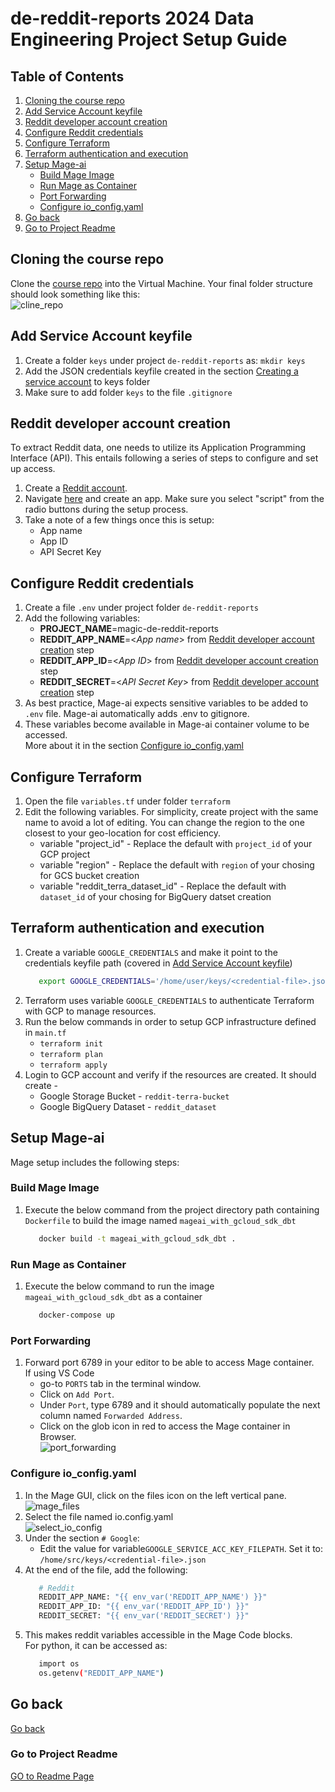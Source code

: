 # de-reddit-reports 2024 Data Engineering Project Setup Guide

## Table of Contents
1. [Cloning the course repo](#cloning-the-course-repo)
2. [Add Service Account keyfile](#add-service-account-keyfile)
3. [Reddit developer account creation ](#reddit-developer-account-creation-and-configuration)
4. [Configure Reddit credentials](#configure-reddit-credentials)
5. [Configure Terraform](#configure-terraform)
6. [Terraform authentication and execution](#terraform-authentication-and-execution)
7. [Setup Mage-ai](#setup-mage-ai)
   - [Build Mage Image](#build-mage-image)
   - [Run Mage as Container](#run-mage-as-container)
   - [Port Forwarding](#port-forwarding)
   - [Configure io_config.yaml](#configure-io_configyaml)
8. [Go back](#go-back)
9. [Go to Project Readme](#go-to-project-readme)


## Cloning the course repo 
Clone the [course repo](https://github.com/FaisalQ07/de-reddit-reports.git) into the Virtual Machine. Your final folder structure should look something like this:  
![cline_repo](./README_resources/project_setup_images/clone_repo.PNG)

## Add Service Account keyfile  
1. Create a folder `keys` under project `de-reddit-reports` as: `mkdir keys`
2. Add the JSON credentials keyfile created in the section [Creating a service account](./vm_setup.md/#creating-a-service-account) to keys folder
3. Make sure to add folder `keys` to the file `.gitignore`


## Reddit developer account creation
To extract Reddit data, one needs to utilize its Application Programming Interface (API). This entails following a series of steps to configure and set up access.  
1. Create a [Reddit account](https://www.reddit.com/register/).  
2. Navigate [here](https://www.reddit.com/prefs/apps) and create an app. Make sure you select "script" from the radio buttons during the setup process.
3. Take a note of a few things once this is setup:
    *  App name
    *  App ID
    *  API Secret Key


## Configure Reddit credentials  
1. Create a file `.env` under project folder `de-reddit-reports`
2. Add the following variables:  
    *  **PROJECT_NAME**=magic-de-reddit-reports
    *  **REDDIT_APP_NAME**=<*App name*> from [Reddit developer account creation](#reddit-developer-account-creation) step
    *  **REDDIT_APP_ID**=<*App ID*> from [Reddit developer account creation](#reddit-developer-account-creation) step
    *  **REDDIT_SECRET**=<*API Secret Key*> from [Reddit developer account creation](#reddit-developer-account-creation) step
3. As best practice, Mage-ai expects sensitive variables to be added to `.env` file. Mage-ai automatically adds .env to    gitignore. 
4. These variables become available in Mage-ai container volume to be accessed.  
   More about it in the section [Configure io_config.yaml](#configure-io_configyaml)


## Configure Terraform  
1. Open the file `variables.tf` under folder `terraform`
2. Edit the following variables. For simplicity, create project with the same name to avoid a lot of editing. You can change the region to the one closest to your geo-location for cost efficiency.  
    *  variable "project_id" -  Replace the default with `project_id` of your GCP project
    *  variable "region"     -  Replace the default with `region` of your chosing for GCS bucket creation
    *  variable "reddit_terra_dataset_id" - Replace the default with `dataset_id` of your chosing for BigQuery datset creation


## Terraform authentication and execution  
1. Create a variable `GOOGLE_CREDENTIALS` and make it point to the credentials keyfile path (covered in [Add Service Account keyfile](#add-service-account-keyfile))  
    ```bash
       export GOOGLE_CREDENTIALS='/home/user/keys/<credential-file>.json'
    ```
2. Terraform uses variable `GOOGLE_CREDENTIALS` to authenticate Terraform with GCP to manage resources.
3. Run the below commands in order to setup GCP infrastructure defined in `main.tf`  
    *  `terraform init`
    *  `terraform plan`
    * `terraform apply`
4. Login to GCP account and verify if the resources are created. It should create -   
    *  Google Storage Bucket - `reddit-terra-bucket`
    *  Google BigQuery Dataset - `reddit_dataset`


## Setup Mage-ai
Mage setup includes the following steps: 
### Build Mage Image  
1. Execute the below command from the project directory path containing `Dockerfile` to build the image named `mageai_with_gcloud_sdk_dbt`
   ```bash
      docker build -t mageai_with_gcloud_sdk_dbt .
   ```  

### Run Mage as Container  
1. Execute the below command to run the image `mageai_with_gcloud_sdk_dbt` as a container  
   ```bash
      docker-compose up
   ```

### Port Forwarding  
1. Forward port 6789 in your editor to be able to access Mage container.   
   If using VS Code  
    *  go-to `PORTS` tab in the terminal window.  
    *  Click on `Add Port`.  
    *  Under `Port`, type 6789 and it should automatically populate the next column named `Forwarded Address`.  
    * Click on the glob icon in red to access the Mage container in Browser.  
    ![port_forwarding](./README_resources/project_setup_images/port_forwarding.PNG) 

### Configure io_config.yaml
1. In the Mage GUI, click on the files icon on the left vertical pane.  
   ![mage_files](./README_resources/project_setup_images/mage_files.png)  
2. Select the file named io.config.yaml  
   ![select_io_config](./README_resources/project_setup_images/select_io_config.png)  
3. Under the section `# Google`:  
    *  Edit the value for variable`GOOGLE_SERVICE_ACC_KEY_FILEPATH`. Set it to: `/home/src/keys/<credential-file>.json`
4. At the end of the file, add the following:  
    ```bash
       # Reddit
       REDDIT_APP_NAME: "{{ env_var('REDDIT_APP_NAME') }}"
       REDDIT_APP_ID: "{{ env_var('REDDIT_APP_ID') }}"
       REDDIT_SECRET: "{{ env_var('REDDIT_SECRET') }}"
    ```
5. This makes reddit variables accessible in the Mage Code blocks.  
   For python, it can be accessed as:  
   ```bash
      import os
      os.getenv("REDDIT_APP_NAME")
   ```


## Go back   
[Go back](./vm_setup.md)

### Go to Project Readme  
[GO to Readme Page](./README.md)